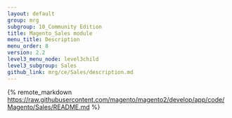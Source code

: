 ```yaml
---
layout: default
group: mrg
subgroup: 10_Community Edition
title: Magento_Sales module
menu_title: Description
menu_order: 8
version: 2.2
level3_menu_node: level3child
level3_subgroup: Sales
github_link: mrg/ce/Sales/description.md
---
```


{% remote_markdown https://raw.githubusercontent.com/magento/magento2/develop/app/code/Magento/Sales/README.md %}
